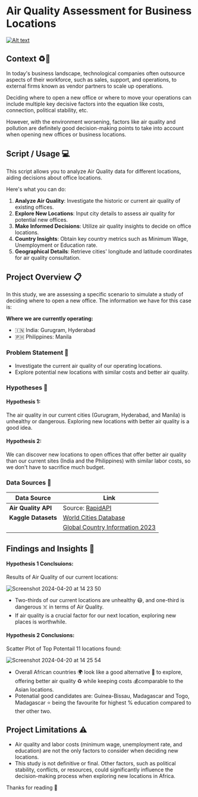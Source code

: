 # Air Quality Assessment for Business Locations
[![Alt text](https://www.epa.gov/sites/default/files/styles/medium/public/2021-05/aqaw_2021_0.png?itok=dMP6C0bR)](https://www.epa.gov/sites/default/files/styles/medium/public/2021-05/aqaw_2021_0.png?itok=dMP6C0bR)

## Context ♻️🏢

In today's business landscape, technological companies often outsource aspects of their workforce, such as sales, support, and operations, to external firms known as vendor partners to scale up operations.

Deciding where to open a new office or where to move your operations can include multiple key decisive factors into the equation like costs, connection, political stability, etc.

However, with the environment worsening, factors like air quality and pollution are definitely good decision-making points to take into account when opening new offices or business locations.

## Script / Usage 💻

This script allows you to analyze Air Quality data for different locations, aiding decisions about office locations. 

Here's what you can do:

1. **Analyze Air Quality**: Investigate the historic or current air quality of existing offices.
2. **Explore New Locations**: Input city details to assess air quality for potential new offices.
3. **Make Informed Decisions**: Utilize air quality insights to decide on office locations.
4. **Country Insights**: Obtain key country metrics such as Minimum Wage, Unemployment or Education rate. 
5. **Geographical Details**: Retrieve cities' longitude and latitude coordinates for air quality consultation.

## Project Overview 📋

In this study, we are assessing a specific scenario to simulate a study of deciding where to open a new office. The information we have for this case is:

**Where we are currently operating:**
- 🇮🇳 India: Gurugram, Hyderabad
- 🇵🇭 Philippines: Manila

### Problem Statement 🤔

- Investigate the current air quality of our operating locations.
- Explore potential new locations with similar costs and better air quality.

### Hypotheses 💭

#### Hypothesis 1:
The air quality in our current cities (Gurugram, Hyderabad, and Manila) is unhealthy or dangerous. Exploring new locations with better air quality is a good idea.

#### Hypothesis 2:
We can discover new locations to open offices that offer better air quality than our current sites (India and the Philippines) with similar labor costs, so we don't have to sacrifice much budget.

### Data Sources 💾 

| Data Source     | Link                                                  |
|-----------------|-------------------------------------------------------|
| **Air Quality API** | Source: [RapidAPI](https://rapidapi.com/weatherbit/api/air-quality/details)                                           |                                          |
| **Kaggle Datasets** | [World Cities Database](https://www.kaggle.com/datasets/max-mind/world-cities-database) |
|                  | [Global Country Information 2023](https://zenodo.org/records/8165229)    


## Findings and Insights 🎯

#### Hypothesis 1 Conclsuions:

Results of Air Quality of our current locations:

![Screenshot 2024-04-20 at 14 23 50](https://github.com/davarques/Air-Quality-Analysis/assets/160759223/cdab1b94-7291-468b-8ecb-0439416f3c57)

- Two-thirds of our current locations are unhealthy 😷, and one-third is dangerous ☠️ in terms of Air Quality.
- If air quality is a crucial factor for our next location, exploring new places is worthwhile.

#### Hypothesis 2 Conclusions:

Scatter Plot of Top Potentail 11 locations found:

![Screenshot 2024-04-20 at 14 25 54](https://github.com/davarques/Air-Quality-Analysis/assets/160759223/61d58a9e-e04b-48c2-af68-b87f23657f9b)

- Overall African countries 🌍 look like a good alternative 🔄 to explore, offering better air quality ♻️ while keeping costs 💰comparable to the Asian locations.
- Potenatial good candidates are: Guinea-Bissau, Madagascar and Togo, Madagascar ⭐ being the favourite for highest % education compared to ther other two. 

## Project Limitations ⚠️
- Air quality and labor costs (minimum wage, unemployment rate, and education) are not the only factors to consider when deciding new locations.
- This study is not definitive or final. Other factors, such as political stability, conflicts, or resources, could significantly influence the decision-making process when exploring new locations in Africa.

Thanks for reading 🙂
